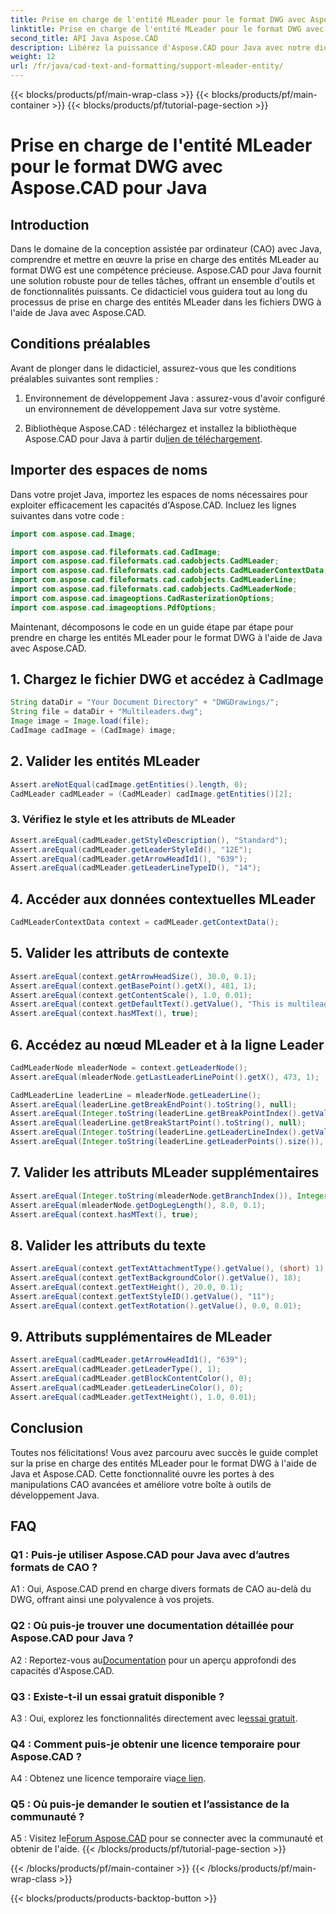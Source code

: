 ```yaml
---
title: Prise en charge de l'entité MLeader pour le format DWG avec Aspose.CAD pour Java
linktitle: Prise en charge de l'entité MLeader pour le format DWG avec Java
second_title: API Java Aspose.CAD
description: Libérez la puissance d'Aspose.CAD pour Java avec notre didacticiel étape par étape sur la prise en charge des entités MLeader au format DWG.
weight: 12
url: /fr/java/cad-text-and-formatting/support-mleader-entity/
---
```


{{< blocks/products/pf/main-wrap-class >}}
{{< blocks/products/pf/main-container >}}
{{< blocks/products/pf/tutorial-page-section >}}

# Prise en charge de l'entité MLeader pour le format DWG avec Aspose.CAD pour Java

## Introduction

Dans le domaine de la conception assistée par ordinateur (CAO) avec Java, comprendre et mettre en œuvre la prise en charge des entités MLeader au format DWG est une compétence précieuse. Aspose.CAD pour Java fournit une solution robuste pour de telles tâches, offrant un ensemble d'outils et de fonctionnalités puissants. Ce didacticiel vous guidera tout au long du processus de prise en charge des entités MLeader dans les fichiers DWG à l'aide de Java avec Aspose.CAD.

## Conditions préalables

Avant de plonger dans le didacticiel, assurez-vous que les conditions préalables suivantes sont remplies :

1. Environnement de développement Java : assurez-vous d'avoir configuré un environnement de développement Java sur votre système.

2.  Bibliothèque Aspose.CAD : téléchargez et installez la bibliothèque Aspose.CAD pour Java à partir du[lien de téléchargement](https://releases.aspose.com/cad/java/).

## Importer des espaces de noms

Dans votre projet Java, importez les espaces de noms nécessaires pour exploiter efficacement les capacités d'Aspose.CAD. Incluez les lignes suivantes dans votre code :

```java
import com.aspose.cad.Image;

import com.aspose.cad.fileformats.cad.CadImage;
import com.aspose.cad.fileformats.cad.cadobjects.CadMLeader;
import com.aspose.cad.fileformats.cad.cadobjects.CadMLeaderContextData;
import com.aspose.cad.fileformats.cad.cadobjects.CadMLeaderLine;
import com.aspose.cad.fileformats.cad.cadobjects.CadMLeaderNode;
import com.aspose.cad.imageoptions.CadRasterizationOptions;
import com.aspose.cad.imageoptions.PdfOptions;

```

Maintenant, décomposons le code en un guide étape par étape pour prendre en charge les entités MLeader pour le format DWG à l'aide de Java avec Aspose.CAD.

## 1. Chargez le fichier DWG et accédez à CadImage

```java
String dataDir = "Your Document Directory" + "DWGDrawings/";
String file = dataDir + "Multileaders.dwg";
Image image = Image.load(file);
CadImage cadImage = (CadImage) image;
```

## 2. Valider les entités MLeader

```java
Assert.areNotEqual(cadImage.getEntities().length, 0);
CadMLeader cadMLeader = (CadMLeader) cadImage.getEntities()[2];
```

### 3. Vérifiez le style et les attributs de MLeader

```java
Assert.areEqual(cadMLeader.getStyleDescription(), "Standard");
Assert.areEqual(cadMLeader.getLeaderStyleId(), "12E");
Assert.areEqual(cadMLeader.getArrowHeadId1(), "639");
Assert.areEqual(cadMLeader.getLeaderLineTypeID(), "14");
```

## 4. Accéder aux données contextuelles MLeader

```java
CadMLeaderContextData context = cadMLeader.getContextData();
```

## 5. Valider les attributs de contexte

```java
Assert.areEqual(context.getArrowHeadSize(), 30.0, 0.1);
Assert.areEqual(context.getBasePoint().getX(), 481, 1);
Assert.areEqual(context.getContentScale(), 1.0, 0.01);
Assert.areEqual(context.getDefaultText().getValue(), "This is multileader with huge text\\P{\\H1.5x;6666666666666666666666666666\\P}bbbbbbbbbbbbbbbbbbbbbbbbbbbbbbbbbbb");
Assert.areEqual(context.hasMText(), true);
```

## 6. Accédez au nœud MLeader et à la ligne Leader

```java
CadMLeaderNode mleaderNode = context.getLeaderNode();
Assert.areEqual(mleaderNode.getLastLeaderLinePoint().getX(), 473, 1);

CadMLeaderLine leaderLine = mleaderNode.getLeaderLine();
Assert.areEqual(leaderLine.getBreakEndPoint().toString(), null);
Assert.areEqual(Integer.toString(leaderLine.getBreakPointIndex().getValue()), Integer.toString(0));
Assert.areEqual(leaderLine.getBreakStartPoint().toString(), null);
Assert.areEqual(Integer.toString(leaderLine.getLeaderLineIndex().getValue()), Integer.toString(0));
Assert.areEqual(Integer.toString(leaderLine.getLeaderPoints().size()), Integer.toString(4));
```

## 7. Valider les attributs MLeader supplémentaires

```java
Assert.areEqual(Integer.toString(mleaderNode.getBranchIndex()), Integer.toString(0));
Assert.areEqual(mleaderNode.getDogLegLength(), 8.0, 0.1);
Assert.areEqual(context.hasMText(), true);
```

## 8. Valider les attributs du texte

```java
Assert.areEqual(context.getTextAttachmentType().getValue(), (short) 1);
Assert.areEqual(context.getTextBackgroundColor().getValue(), 18);
Assert.areEqual(context.getTextHeight(), 20.0, 0.1);
Assert.areEqual(context.getTextStyleID().getValue(), "11");
Assert.areEqual(context.getTextRotation().getValue(), 0.0, 0.01);
```

## 9. Attributs supplémentaires de MLeader

```java
Assert.areEqual(cadMLeader.getArrowHeadId1(), "639");
Assert.areEqual(cadMLeader.getLeaderType(), 1);
Assert.areEqual(cadMLeader.getBlockContentColor(), 0);
Assert.areEqual(cadMLeader.getLeaderLineColor(), 0);
Assert.areEqual(cadMLeader.getTextHeight(), 1.0, 0.01);
```

## Conclusion

Toutes nos félicitations! Vous avez parcouru avec succès le guide complet sur la prise en charge des entités MLeader pour le format DWG à l'aide de Java et Aspose.CAD. Cette fonctionnalité ouvre les portes à des manipulations CAO avancées et améliore votre boîte à outils de développement Java.

## FAQ

### Q1 : Puis-je utiliser Aspose.CAD pour Java avec d’autres formats de CAO ?

A1 : Oui, Aspose.CAD prend en charge divers formats de CAO au-delà du DWG, offrant ainsi une polyvalence à vos projets.

### Q2 : Où puis-je trouver une documentation détaillée pour Aspose.CAD pour Java ?

 A2 : Reportez-vous au[Documentation](https://reference.aspose.com/cad/java/) pour un aperçu approfondi des capacités d'Aspose.CAD.

### Q3 : Existe-t-il un essai gratuit disponible ?

 A3 : Oui, explorez les fonctionnalités directement avec le[essai gratuit](https://releases.aspose.com/).

### Q4 : Comment puis-je obtenir une licence temporaire pour Aspose.CAD ?

A4 : Obtenez une licence temporaire via[ce lien](https://purchase.aspose.com/temporary-license/).

### Q5 : Où puis-je demander le soutien et l’assistance de la communauté ?

A5 : Visitez le[Forum Aspose.CAD](https://forum.aspose.com/c/cad/19) pour se connecter avec la communauté et obtenir de l'aide.
{{< /blocks/products/pf/tutorial-page-section >}}

{{< /blocks/products/pf/main-container >}}
{{< /blocks/products/pf/main-wrap-class >}}

{{< blocks/products/products-backtop-button >}}
